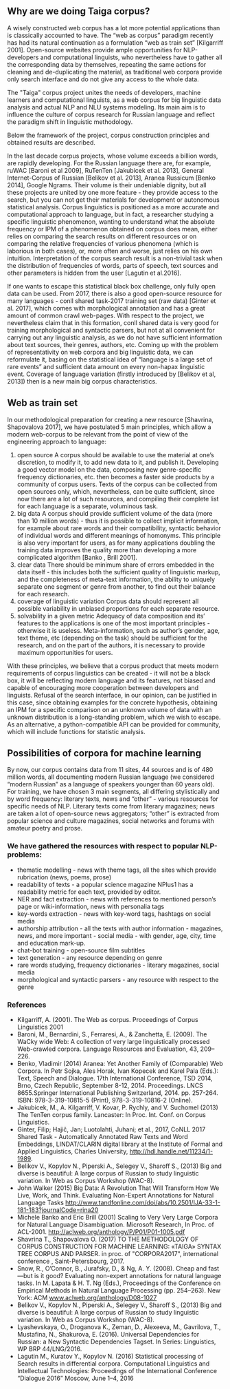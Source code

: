 ## Why are we doing Taiga corpus?

A wisely constructed web corpus has a lot more potential applications than is classically accounted to have. 
The “web as corpus” paradigm recently has had its natural continuation as a formulation “web as train set” [Kilgarriff 2001]. Open-source websites provide ample opportunities for NLP-developers and computational linguists, who nevertheless have to gather all the corresponding data by themselves, repeating the same actions for cleaning and de-duplicating the material, as traditional web corpora provide only search interface and do not give any access to the whole data. 

The "Taiga" corpus project unites the needs of developers, machine learners and computational linguists, as a web corpus for big linguistic data analysis and actual NLP and NLU systems modeling. Its main aim is to influence the culture of corpus research for Russian language and reflect the paradigm shift in linguistic methodology. 

Below the  framework of the project, corpus construction principles and obtained results are described. 

In the last decade corpus projects, whose volume exceeds a billion words, are rapidly developing. For the Russian language there are, for example, ruWAC [Baroni et al 2009], RuTenTen [Jakubicek et al. 2013], General Internet-Corpus of Russian [Belikov et al. 2013], Aranea Russicum [Benko 2014], Google Ngrams. Their volume is their undeniable dignity, but all these projects are united by one more feature - they provide access to the search, but you can not get their materials for development or autonomous statistical analysis. Corpus linguistics is positioned as a more accurate and computational approach to language, but in fact, a researcher studying a specific linguistic phenomenon, wanting to understand what the absolute frequency or IPM of a phenomenon obtained on corpus does mean, either relies on comparing the search results on different resources or on comparing the relative frequencies of various phenomena (which is laborious in both cases), or, more often and worse, just relies on his own intuition.
Interpretation of the corpus search result is a non-trivial task when the distribution of frequencies of words, parts of speech, text sources and other parameters is hidden from the user [Lagutin et al.2016].

If one wants to escape this statistical black box challenge, only fully open data can be used. From 2017, there is also a good open-source resource for many languages - conll shared task-2017 training set (raw data) [Ginter et al. 2017], which comes with morphological annotation and has a great amount of common crawl web-pages.  With respect to the project, we nevertheless claim that in this formation, conll shared data is very good for training morphological and syntactic parsers, but not at all convenient for carrying out any linguistic analysis, as we do not have sufficient information about text sources, their genres, authors, etc. 
Coming up with the problem of representativity on web corpora and big linguistic data, we can reformulate it, basing on the statistical idea of “language is a large set of rare events” and sufficient data amount on every non-hapax linguistic event. Coverage of language variation (firstly introduced by [Belikov et al, 2013]) then is a new main big corpus characteristics.

## Web as train set
In our methodological preparation for creating a new resource [Shavrina, Shapovalova 2017], we have postulated 5 main principles, which allow a modern web-corpus to be relevant from the point of view of the engineering approach to language:
1) open source 
A corpus should be available to use the material at one’s discretion, to modify it, to add new data to it, and publish it. Developing a good vector model on the data, composing new genre-specific frequency dictionaries, etc. then becomes a faster side products by a community of corpus users.
Texts of the corpus can be collected from open sources only, which, nevertheless, can be quite sufficient, since now there are a lot of such resources, and compiling their complete list for each language is a separate, voluminous task.
2) big data
A corpus should provide sufficient volume of the data (more than 10 million words) - thus it is possible to collect implicit information, for example about rare words and their compatibility, syntactic behavior  of individual words and different meanings of homonyms. This principle is also very important for users, as for many applications doubling the training data improves the quality more than developing a more complicated algorithm [Banko , Brill 2001].
3) clear data
There should be minimum share of errors embedded in the data itself - this includes both the sufficient quality of linguistic markup, and the completeness of meta-text information, the ability to uniquely separate one segment or genre from another, to find out their balance for each research. 
4) coverage of linguistic variation
Corpus data should represent all possible variability in unbiased proportions for each separate resource. 
5) solvability in a given metric 
Adequacy of data composition and its’ features to the applications is one of the most important principles - otherwise it is useless. Meta-information, such as author’s gender, age, text theme, etc (depending on the task) should be sufficient for the research, and on the part of the authors, it is necessary to provide maximum opportunities for users.

With these principles, we believe that a corpus product that meets modern requirements of corpus linguistics can be created - it will not be a black box, it will be reflecting modern language and its features, not biased and capable of encouraging more cooperation between developers and linguists. Refusal of the search interface, in our opinion, can be justified in this case, since obtaining examples for the concrete hypothesis, obtaining an IPM for a specific comparison on an unknown volume of data with an unknown distribution is a long-standing problem, which we wish to escape. As an alternative, a python-compatible API can be provided for community, which will include functions for statistic analysis.

## Possibilities of corpora for machine learning
By now, our corpus contains data from 11 sites, 44 sources and is of 480 million words, all documenting modern Russian language (we considered “modern Russian” as a language of speakers younger than 60 years old). For training, we have chosen 3 main segments, all differing stylistically and by word frequency: literary texts, news and “other” - various resources for specific needs of NLP. Literary texts come from literary magazines; news are taken a lot of open-source news aggregators; “other” is extracted from popular science and culture magazines, social networks and forums with amateur poetry and prose. 

### We have gathered the resources with respect to popular NLP-problems:

+ thematic modelling - news with theme tags, all the sites which provide rubrication (news, poems, prose)
+ readability of texts - a popular science magazine NPlus1 has a readability metric for each text, provided by editor.
+ NER and fact extraction - news with references to mentioned person’s page or wiki-information, news with personalia tags
+ key-words extraction - news with key-word tags, hashtags on social media
+ authorship attribution - all the texts with author information - magazines, news, and more important - social media - with gender, age, city, time and education mark-up.
+ chat-bot training - open-source film subtitles 
+ text generation - any resource depending on genre
+ rare words studying, frequency dictionaries - literary magazines, social media
+ morphological and syntactic parsers - any resource with respect to the genre


### References
+ Kilgarriff, A. (2001). The Web as corpus. Proceedings of Corpus Linguistics 2001
+ Baroni, M., Bernardini, S., Ferraresi, A., & Zanchetta, E. (2009). The WaCky wide Web: A collection of very large linguistically processed Web-crawled corpora. Language Resources and Evaluation, 43, 209–226.
+ Benko, Vladimir (2014) Aranea: Yet Another Family of (Comparable) Web Corpora. In Petr Sojka, Ales Horak, Ivan Kopecek and Karel Pala (Eds.): Text, Speech and Dialogue. 17th International Conference, TSD 2014, Brno, Czech Republic, September 8-12, 2014. Proceedings. LNCS 8655.Springer International Publishing Switzerland, 2014. pp. 257-264. ISBN: 978-3-319-10815-5 (Print), 978-3-319-10816-2 (Online).
+ Jakubicek, M., A. Kilgarriff, V. Kovar, P. Rychly, and V. Suchomel (2013) The TenTen corpus family. Lancaster: In Proc. Int. Conf. on Corpus Linguistics.
+ Ginter, Filip; Hajič, Jan; Luotolahti, Juhani; et al., 2017, CoNLL 2017 Shared Task - Automatically Annotated Raw Texts and Word Embeddings, LINDAT/CLARIN digital library at the Institute of Formal and Applied Linguistics, Charles University, http://hdl.handle.net/11234/1-1989. 
+ Belikov V., Kopylov N., Piperski A., Selegey V., Sharoff S., (2013) Big and diverse is beautiful: A large corpus of Russian to study linguistic variation. In Web as Corpus Workshop (WAC-8).
+ John Walker (2015) Big Data: A Revolution That Will Transform How We Live, Work, and Think. Evaluating Non-Expert Annotations for Natural Language Tasks http://www.tandfonline.com/doi/abs/10.2501/IJA-33-1-181-183?journalCode=rina20 
+ Michele Banko and Eric Brill (2001) Scaling to Very Very Large Corpora for Natural Language Disambiguation. Microsoft Research, In Proc. of ACL-2001. http://aclweb.org/anthology/P/P01/P01-1005.pdf 
+ Shavrina T., Shapovalova O. (2017) TO THE METHODOLOGY OF CORPUS CONSTRUCTION FOR MACHINE LEARNING: «TAIGA» SYNTAX TREE CORPUS AND PARSER. in proc. of "CORPORA2017", international conference , Saint-Petersbourg, 2017.
+ Snow, R., O’Connor, B., Jurafsky, D., & Ng, A. Y. (2008). Cheap and fast—but is it good? Evaluating non-expert annotations for natural language tasks. In M. Lapata & H. T. Ng (Eds.), Proceedings of the Conference on Empirical Methods in Natural Language Processing (pp. 254–263). New York: ACM www.aclweb.org/anthology/D08-1027
+ Belikov V., Kopylov N., Piperski A., Selegey V., Sharoff S., (2013) Big and diverse is beautiful: A large corpus of Russian to study linguistic variation. In Web as Corpus Workshop (WAC-8).
+ Lyashevskaya, O., Droganova K., Zeman, D., Alexeeva, M., Gavrilova, T., Mustafina, N., Shakurova, E. (2016). Universal Dependencies for Russian: a New Syntactic Dependencies Tagset. In Series: Linguistics, WP BRP 44/LNG/2016.
+ Lagutin M., Kuratov Y., Kopylov N. (2016) Statistical processing  of  Search results in differential corpora. Computational Linguistics and Intellectual Technologies: Proceedings of the International Conference “Dialogue 2016” Moscow, June 1–4, 2016



